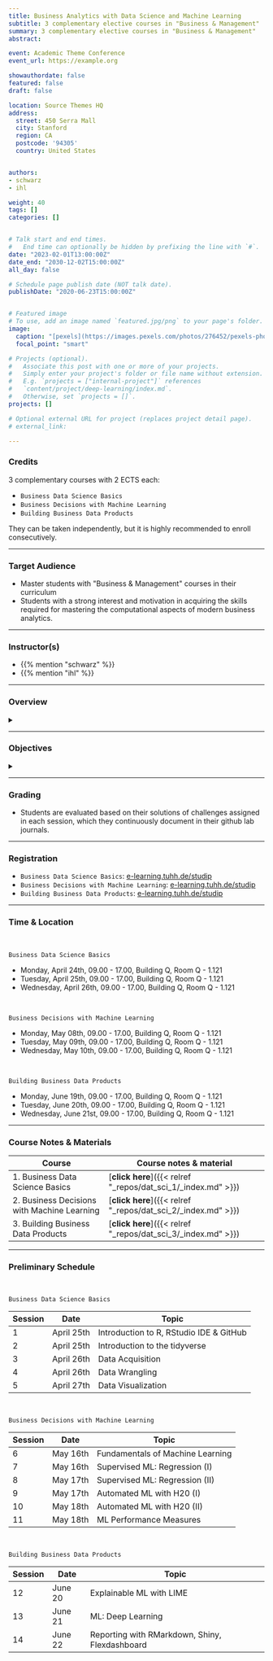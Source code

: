 ```yaml
---
title: Business Analytics with Data Science and Machine Learning
subtitle: 3 complementary elective courses in "Business & Management"
summary: 3 complementary elective courses in "Business & Management"
abstract: 

event: Academic Theme Conference
event_url: https://example.org

showauthordate: false
featured: false
draft: false

location: Source Themes HQ
address:
  street: 450 Serra Mall
  city: Stanford
  region: CA
  postcode: '94305'
  country: United States


authors:
- schwarz
- ihl

weight: 40
tags: []
categories: []


# Talk start and end times.
#   End time can optionally be hidden by prefixing the line with `#`.
date: "2023-02-01T13:00:00Z"
date_end: "2030-12-02T15:00:00Z"
all_day: false

# Schedule page publish date (NOT talk date).
publishDate: "2020-06-23T15:00:00Z"


# Featured image
# To use, add an image named `featured.jpg/png` to your page's folder. 
image:
  caption: "[pexels](https://images.pexels.com/photos/276452/pexels-photo-276452.jpeg), [cc0](https://www.pexels.com/de-de/creative-commons-images/)"
  focal_point: "smart"

# Projects (optional).
#   Associate this post with one or more of your projects.
#   Simply enter your project's folder or file name without extension.
#   E.g. `projects = ["internal-project"]` references 
#   `content/project/deep-learning/index.md`.
#   Otherwise, set `projects = []`.
projects: []

# Optional external URL for project (replaces project detail page).
# external_link: 

---
```


### Credits

3 complementary courses with 2 ECTS each:
* `Business Data Science Basics`
* `Business Decisions with Machine Learning`
* `Building Business Data Products`

They can be taken independently, but it is highly recommended to enroll consecutively. 

***

### Target Audience

* Master students with "Business & Management" courses in their curriculum
* Students with a strong interest and motivation in acquiring the skills required for mastering the computational aspects of modern business analytics.

***

### Instructor(s)

* {{% mention "schwarz" %}}
* {{% mention "ihl" %}}


***

### Overview
<details class="description" close><summary data-close="Show" data-open="Hide"></summary>
Business Analytics is an applied and interactive course program comprised of three different courses and designed to provide you with a sound understanding of the constantly growing opportunities that business analytics experiences through modern approaches in data science and machine learning. In this course you will learn methods of descriptive, predictive and prescriptive analytics in order to approach critical business decisions based on data and to derive recommendations for action. Participants learn how to collect, cleanse and transform large amounts of data using various techniques. The aim is to specifically examine, visualize and model the associated data using modern machine learning methods.
<br><br>
During the course program, the participants apply the tools they have learned to practical data science problems from various management areas, creating a comprehensive and multifaceted application portfolio that demonstrates their data analysis and modeling skills. The programming language used is R, whereby the integration of Python into the workflow is also practiced. Programming knowledge is not required, but is of course an advantage. Each session will involve a small amount of lecturing on R concepts, and a large amount of time for students to complete assigned coding and analysis problems.
</details>

***

### Objectives

<details class="description" close><summary data-close="Show" data-open="Hide"></summary>

After completing this module, students will be able to:

* Obtain large amounts of data via APIs or web scraping from the Internet
* Clean and transform data
* Explore and visualize data in a goal-oriented way
* Model data using modern machine learning techniques
* Communicate data and results in an actionable form of products, dashboards and applications  

</details>


***

### Grading

* Students are evaluated based on their solutions of challenges assigned in each session, which they continuously document in their github lab journals.

***

### Registration

* `Business Data Science Basics`: [e-learning.tuhh.de/studip](https://e-learning.tuhh.de/studip/dispatch.php/course/details?sem_id=0d089fb01483c67cee521185467ee95a&again=yes)
* `Business Decisions with Machine Learning`: [e-learning.tuhh.de/studip](https://e-learning.tuhh.de/studip/dispatch.php/course/details?sem_id=fd323db23d6de6b601d7698905bff8d1&again=yes)
* `Building Business Data Products`: [e-learning.tuhh.de/studip](https://e-learning.tuhh.de/studip/dispatch.php/course/details?sem_id=6f741dbfcb6d76efe5e349e05814c08a&again=yes)

***

### Time & Location

<br>

`Business Data Science Basics`

* Monday, April 24th, 09.00 - 17.00, Building Q, Room Q - 1.121
* Tuesday, April 25th, 09.00 - 17.00, Building Q, Room Q - 1.121
* Wednesday, April 26th, 09.00 - 17.00, Building Q, Room Q - 1.121

<br>

`Business Decisions with Machine Learning`

* Monday, May 08th, 09.00 - 17.00, Building Q, Room Q - 1.121
* Tuesday, May 09th, 09.00 - 17.00, Building Q, Room Q - 1.121
* Wednesday, May 10th, 09.00 - 17.00, Building Q, Room Q - 1.121

<br>

`Building Business Data Products`

* Monday, June 19th, 09.00 - 17.00, Building Q, Room Q - 1.121
* Tuesday, June 20th, 09.00 - 17.00, Building Q, Room Q - 1.121
* Wednesday, June 21st, 09.00 - 17.00, Building Q, Room Q - 1.121


***

### Course Notes & Materials

| Course | Course notes & material |
| --- | --- |
| 1. Business Data Science Basics | [**click here**]({{< relref "_repos/dat_sci_1/_index.md" >}}) | 
| 2. Business Decisions with Machine Learning | [**click here**]({{< relref "_repos/dat_sci_2/_index.md" >}}) | 
| 3. Building Business Data Products | [**click here**]({{< relref "_repos/dat_sci_3/_index.md" >}}) | 

***

### Preliminary Schedule

<br>

`Business Data Science Basics`

| Session | Date | Topic |
| --- | --- | --- |
| 1 | April 25th | Introduction to R, RStudio IDE & GitHub |
| 2 | April 25th | Introduction to the tidyverse |
| 3 | April 26th | Data Acquisition |
| 4 | April 26th | Data Wrangling |
| 5 | April 27th | Data Visualization |

<br>

`Business Decisions with Machine Learning`

| Session | Date | Topic |
| --- | --- | --- |
| 6 | May 16th | Fundamentals of Machine Learning |
| 7 | May 16th | Supervised ML: Regression (I) |
| 8 | May 17th | Supervised ML: Regression (II) |
| 9 | May 17th | Automated ML with H20 (I) | 
| 10 | May 18th | Automated ML with H20 (II) |
| 11 | May 18th | ML Performance Measures |


<br>

`Building Business Data Products`

| Session | Date | Topic |
| --- | --- | --- |
| 12 | June 20 | Explainable ML with LIME |
| 13 | June 21 | ML: Deep Learning |
| 14 | June 22 | Reporting with RMarkdown, Shiny, Flexdashboard |
